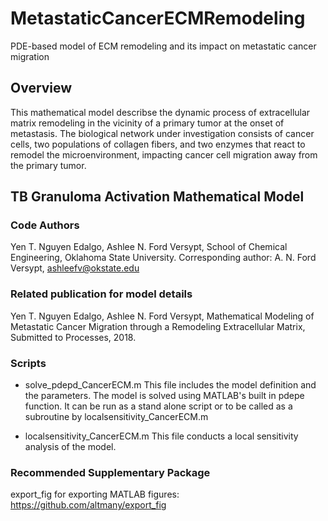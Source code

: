 # MetastaticCancerECMRemodeling
PDE-based model of ECM remodeling and its impact on metastatic cancer migration

## Overview
This mathematical model describse the dynamic process of extracellular matrix remodeling in the vicinity of a primary tumor at the onset 
of metastasis. The biological network under investigation consists of cancer cells, two populations of collagen fibers,
and two enzymes that react to remodel the microenvironment, impacting cancer cell migration away from the primary tumor.

## TB Granuloma Activation Mathematical Model
### Code Authors
Yen T. Nguyen Edalgo, Ashlee N. Ford Versypt, 
School of Chemical Engineering,
Oklahoma State University.
Corresponding author: A. N. Ford Versypt, ashleefv@okstate.edu

### Related publication for model details
Yen T. Nguyen Edalgo, Ashlee N. Ford Versypt, Mathematical Modeling of Metastatic Cancer Migration through a Remodeling Extracellular Matrix,
Submitted to Processes, 2018.

### Scripts

* solve_pdepd_CancerECM.m
This file includes the model definition and the parameters. The model is solved using MATLAB's built in pdepe function.
It can be run as a stand alone script or to be called as a subroutine by localsensitivity_CancerECM.m

* localsensitivity_CancerECM.m
This file conducts a local sensitivity analysis of the model.

### Recommended Supplementary Package
export_fig for exporting MATLAB figures: https://github.com/altmany/export_fig
